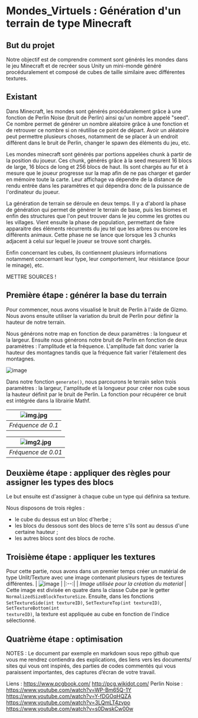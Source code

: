 # Mondes_Virtuels : Génération d'un terrain de type Minecraft

## But du projet
Notre objectif est de comprendre comment sont générés les mondes dans le jeu Minecraft et de recréer sous Unity un mini-monde généré procéduralement et composé 
de cubes de taille similaire avec différentes textures.


## Existant
Dans Minecraft, les mondes sont générés procéduralement grâce à une fonction de Perlin Noise (bruit de Perlin) ainsi qu'un nombre appelé "seed".
Ce nombre permet de générer un nombre aléatoire grâce à une fonction et de retrouver ce nombre si on réutilise ce point de départ. Avoir un aléatoire peut 
permettre plusieurs choses, notamment de se placer à un endroit différent dans le bruit de Perlin, changer le spawn des éléments du jeu, etc. 

Les mondes minecraft sont générés par portions appelées chunk à partir de la position du joueur. Ces chunk, générés grâce à la seed mesurent 16
blocs de large, 16 blocs de long et 256 blocs de haut. Ils sont chargés au fur et à mesure que le joueur progresse sur la map afin de ne pas charger et 
garder en mémoire toute la carte. Leur affichage va dépendre de la distance de rendu entrée dans les paramètres et qui dépendra donc de la puissance de 
l'ordinateur du joueur.

La génération de terrain se déroule en deux temps. Il y a d'abord la phase de génération qui permet de générer le terrain de base, puis les biomes et enfin des
structures que l'on peut trouver dans le jeu comme les grottes ou les villages. Vient ensuite la phase de population, permettant de faire apparaitre des éléments 
récurrents du jeu tel que les arbres ou encore les différents animaux. Cette phase ne se lance que lorsque les 3 chunks adjacent à celui sur lequel le joueur se
trouve sont chargés.

Enfin concernant les cubes, ils contiennent plusieurs informations notamment concernant leur type, leur comportement, leur résistance (pour le minage), etc.

METTRE SOURCES !

## Première étape : générer la base du terrain
Pour commencer, nous avons visualisé le bruit de Perlin à l'aide de Gizmo. Nous avons ensuite utiliser la variation du bruit de Perlin pour définir la hauteur de notre
terrain.

Nous générons notre map en fonction de deux paramètres : la longueur et la largeur. Ensuite nous générons notre bruit de Perlin en fonction de deux paramètres : l'amplitude
et la fréquence. L'amplitude fait donc varier la hauteur des montagnes tandis que la fréquence fait varier l'étalement des montagnes.

![image](https://github.com/Firrow/Mondes_Virtuels/assets/73218766/64b360b0-5486-4348-9a49-cc24dde3c598)

Dans notre fonction <code>generate()</code>, nous parcourons le terrain selon trois paramètres : la largeur, l'amplitude et la longueur pour créer nos cube sous la hauteur 
définit par le bruit de Perlin. La fonction pour récupérer ce bruit est intégrée dans la librairie Mathf.

| ![img.jpg](https://github.com/Firrow/Mondes_Virtuels/assets/73218766/f5657213-94ea-43ef-abd5-ecfcfef32026) | 
|:--:| 
| *Fréquence de 0.1* |

| ![img2.jpg](https://github.com/Firrow/Mondes_Virtuels/assets/73218766/ad422a87-46f5-49b8-a518-383c5e3a3103) | 
|:--:| 
| *Fréquence de 0.01* |


## Deuxième étape : appliquer des règles pour assigner les types des blocs
Le but ensuite est d'assigner à chaque cube un type qui définira sa texture.

Nous disposons de trois règles :
- le cube du dessus est un bloc d'herbe ;
- les blocs du dessous sont des blocs de terre s'ils sont au dessus d'une certaine hauteur ;
- les autres blocs sont des blocs de roche.


## Troisième étape : appliquer les textures
Pour cette partie, nous avons dans un premier temps créer un matérial de type Unlit/Texture avec une image contenant plusieurs types de textures différentes.
| ![image](https://github.com/Firrow/Mondes_Virtuels/assets/73218766/c6e3302a-2f15-4837-864c-cb15a2383ad0) | 
|:--:| 
| *Image utilisée pour la création du material* |
Cette image est divisée en quatre dans la classe Cube par le getter <code>NormalizedSizeBlockTextureSize</code>. Ensuite, dans les fonctions <code>SetTextureSide(int textureID)</code>,
<code>SetTextureTop(int textureID)</code>, <code>SetTextureBottom(int textureID)</code>, la texture est appliquée au cube en fonction de l'indice sélectionné.

## Quatrième étape : optimisation









NOTES :
Le document par exemple en markdown sous repo github que vous me rendrez contiendra 
des explications, 
des liens vers les documents/ sites qui vous ont inspirés, 
des parties de codes commentés qui vous paraissent importantes, 
des captures d’écran de votre travail.


Liens :
https://www.pcgbook.com/
http://pcg.wikidot.com/
Perlin Noise : https://www.youtube.com/watch?v=WP-Bm65Q-1Y
https://www.youtube.com/watch?v=Y-fDGOqHQZA
https://www.youtube.com/watch?v=3LQmLT4zvpo
https://www.youtube.com/watch?v=s0DwskCw00w
